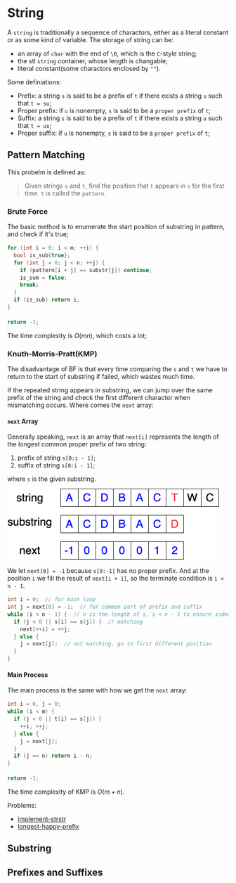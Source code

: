 # String

A `string` is traditionally a sequence of charactors, either as a literal constant or as some kind of variable. The storage of string can be:

- an array of `char` with the end of `\0`, which is the `C`-style string;
- the stl `string` container, whose length is changable;
- literal constant(some charactors enclosed by `""`).

Some definiations:

- Prefix: a string `s` is said to be a prefix of `t` if there exists a string `u` such that `t = su`;
- Proper prefix: if `u` is nonempty, `s` is said to be a `proper prefix` of `t`;
- Suffix: a string `s` is said to be a prefix of `t` if there exists a string `u` such that `t = us`;
- Proper suffix: if `u` is nonempty, `s` is said to be a `proper prefix` of `t`;

## Pattern Matching

This probelm is defined as:
> Given strings `s` and `t`, find the position that `t` appears in `s` for the first time. `t` is called the `pattern`.

### Brute Force

The basic method is to enumerate the start position of substring in pattern, and check if it's true;

```C++
for (int i = 0; i < m; ++i) {
  bool is_sub{true};
  for (int j = 0; j < n; ++j) {
    if (pattern[i + j] == substr[j]) continue;
    is_sum = false;
    break;
  }
  if (is_sub) return i;
}

return -1;
```

The time complexity is $O(mn)$, which costs a lot;

### Knuth-Morris-Pratt(KMP)

The disadvantage of BF is that every time comparing the `s` and `t` we have to return to the start of substring if failed, which wastes much time.

If the repeated string appears in substring, we can jump over the same prefix of the string and check the first different charactor when mismatching occurs. Where comes the `next` array:

#### `next` Array

Generally speaking, `next` is an array that `next[i]` represents the length of the longest common proper prefix of two string:

1. prefix of string `s[0:i - 1]`;
2. suffix of string `s[0:i - 1]`;

where `s` is the given substring.

![kmp](images/kmp.png)

We let `next[0] = -1` because `s[0:-1]` has no proper prefix. And at the position `i` we fill the result of `next[i + 1]`, so the terminate condition is `i < n - 1`.

```C++
int i = 0;  // for main loop
int j = next[0] = -1;  // for common part of prefix and suffix
while (i < n - 1) {  // n is the length of s, i < n - 1 to ensure index safety
  if (j < 0 || s[i] == s[j]) {  // matching
    next[++i] = ++j;
  } else {
    j = next[j];  // not matching, go to first different position
  }
}
```

#### Main Process

The main process is the same with how we get the `next` array:

```C++
int i = 0, j = 0;
while (i < m) {
  if (j < 0 || t[i] == s[j]) {
    ++i; ++j;
  } else {
    j = next[j];
  }
  if (j == n) return i - n;
}

return -1;
```

The time complexity of KMP is $O(m + n)$.

Problems:

- [implement-strstr](https://leetcode-cn.com/problems/implement-strstr/)
- [longest-happy-prefix](https://leetcode-cn.com/problems/longest-happy-prefix/)

## Substring

## Prefixes and Suffixes





